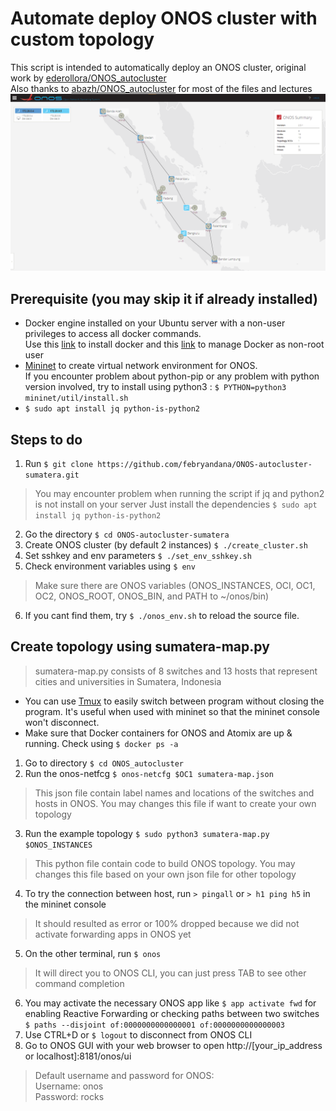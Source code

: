 # Automate deploy ONOS cluster with custom topology
This script is intended to automatically deploy an ONOS cluster, original work by [ederollora/ONOS_autocluster](https://github.com/ederollora/ONOS_autocluster)  
Also thanks to [abazh/ONOS_autocluster](https://github.com/abazh/ONOS_autocluster/) for most of the files and lectures  
<img src="sumatera_topology.png" width="640">

## Prerequisite (you may skip it if already installed)
- Docker engine installed on your Ubuntu server with a non-user privileges to access all docker commands.  
Use this [link](https://docs.docker.com/engine/install/ubuntu/#install-using-the-convenience-script) to install docker and this [link](https://docs.docker.com/engine/install/linux-postinstall/#manage-docker-as-a-non-root-user) to manage Docker as non-root user
- [Mininet](http://mininet.org/download/#option-3-installation./-from-packages) to create virtual network environment for ONOS.  
If you encounter problem about python-pip or any problem with python version involved, try to install using python3 : `$ PYTHON=python3 mininet/util/install.sh`
- `$ sudo apt install jq python-is-python2`

## Steps to do
1. Run `$ git clone https://github.com/febryandana/ONOS-autocluster-sumatera.git`
> You may encounter problem when running the script if jq and python2 is not install on your server
> Just install the dependencies `$ sudo apt install jq python-is-python2`
2. Go the directory `$ cd ONOS-autocluster-sumatera`
3. Create ONOS cluster (by default 2 instances) `$ ./create_cluster.sh`
4. Set sshkey and env parameters `$ ./set_env_sshkey.sh`
5. Check environment variables using `$ env` 
> Make sure there are ONOS variables (ONOS_INSTANCES, OCI, OC1, OC2, ONOS_ROOT, ONOS_BIN, and PATH to ~/onos/bin)
6. If you cant find them, try `$ ./onos_env.sh` to reload the source file.  

## Create topology using sumatera-map.py
> sumatera-map.py consists of 8 switches and 13 hosts that represent cities and universities in Sumatera, Indonesia  

- You can use [Tmux](https://github.com/tmux/tmux/wiki) to easily switch between program without closing the program. It's useful when used with mininet so that the mininet console won't disconnect.  
- Make sure that Docker containers for ONOS and Atomix are up & running. Check using `$ docker ps -a`  

1. Go to directory `$ cd ONOS_autocluster`
2. Run the onos-netfcg `$ onos-netcfg $OC1 sumatera-map.json`
> This json file contain label names and locations of the switches and hosts in ONOS. You may changes this file if want to create your own topology
3. Run the example topology `$ sudo python3 sumatera-map.py $ONOS_INSTANCES`
> This python file contain code to build ONOS topology. You may changes this file based on your own json file for other topology
4. To try the connection between host, run `> pingall` or `> h1 ping h5` in the mininet console
> It should resulted as error or 100% dropped because we did not activate forwarding apps in ONOS yet
5. On the other terminal, run `$ onos`
> It will direct you to ONOS CLI, you can just press TAB to see other command completion
6. You may activate the necessary ONOS app like `$ app activate fwd` for enabling Reactive Forwarding or checking paths between two switches `$ paths --disjoint of:0000000000000001 of:0000000000000003`
8. Use CTRL+D or `$ logout` to disconnect from ONOS CLI
9. Go to ONOS GUI with your web browser to open http://[your_ip_address or localhost]:8181/onos/ui
> Default username and password for ONOS:  
Username: onos  
Password: rocks  
